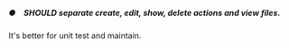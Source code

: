 ##### ●　SHOULD separate create, edit, show, delete actions and view files.

It's better for unit test and maintain.
